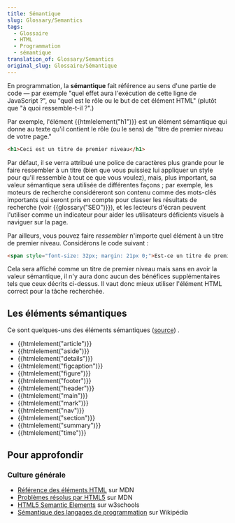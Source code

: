 ```yaml
---
title: Sémantique
slug: Glossary/Semantics
tags:
  - Glossaire
  - HTML
  - Programmation
  - sémantique
translation_of: Glossary/Semantics
original_slug: Glossaire/Sémantique
---
```


En programmation, la **sémantique** fait référence au sens d'une partie de code — par exemple "quel effet aura l'exécution de cette ligne de JavaScript ?", ou "quel est le rôle ou le but de cet élément HTML" (plutôt que "à quoi ressemble-t-il ?".)

Par exemple, l'élément {{htmlelement("h1")}} est un élément sémantique qui donne au texte qu'il contient le rôle (ou le sens) de "titre de premier niveau de votre page."

```html
<h1>Ceci est un titre de premier niveau</h1>
```

Par défaut, il se verra attribué une police de caractères plus grande pour le faire ressembler à un titre (bien que vous puissiez lui appliquer un style pour qu'il ressemble à tout ce que vous voulez), mais, plus important, sa valeur sémantique sera utilisée de différentes façons ; par exemple, les moteurs de recherche considéreront son contenu comme des mots-clés importants qui seront pris en compte pour classer les résultats de recherche (voir {{glossary("SEO")}}), et les lecteurs d'écran peuvent l'utiliser comme un indicateur pour aider les utilisateurs déficients visuels à naviguer sur la page.

Par ailleurs, vous pouvez faire _ressembler_ n'importe quel élément à un titre de premier niveau. Considérons le code suivant :

```html
<span style="font-size: 32px; margin: 21px 0;">Est-ce un titre de premier niveau ?</span>
```

Cela sera affiché comme un titre de premier niveau mais sans en avoir la valeur sémantique, il n'y aura donc aucun des bénéfices supplémentaires tels que ceux décrits ci-dessus. Il vaut donc mieux utiliser l'élément HTML correct pour la tâche recherchée.

## Les éléments sémantiques

Ce sont quelques-uns des éléments sémantiques ([source](http://www.w3schools.com/html/html5_semantic_elements.asp)) .

- {{htmlelement("article")}}
- {{htmlelement("aside")}}
- {{htmlelement("details")}}
- {{htmlelement("figcaption")}}
- {{htmlelement("figure")}}
- {{htmlelement("footer")}}
- {{htmlelement("header")}}
- {{htmlelement("main")}}
- {{htmlelement("mark")}}
- {{htmlelement("nav")}}
- {{htmlelement("section")}}
- {{htmlelement("summary")}}
- {{htmlelement("time")}}

## Pour approfondir

### Culture générale

- [Référence des éléments HTML](/fr/docs/Web/HTML/Element#Inline_text_semantics) sur MDN
- [Problèmes résolus par HTML5](/fr/docs/Web/HTML/Sections_and_Outlines_of_an_HTML5_document#Probl%C3%A8mes_r%C3%A9solus_par_HTML5) sur MDN
- [HTML5 Semantic Elements](http://www.w3schools.com/html/html5_semantic_elements.asp) sur w3schools
- [Sémantique des langages de programmation](https://fr.wikipedia.org/wiki/S%C3%A9mantique_des_langages_de_programmation) sur Wikipédia
